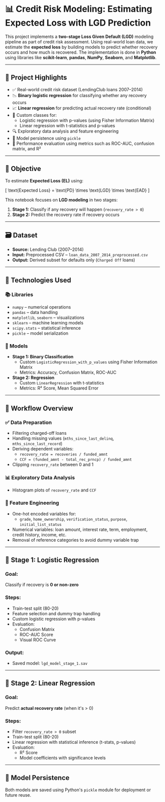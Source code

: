 # 📊 Credit Risk Modeling: Estimating Expected Loss with LGD Prediction

This project implements a **two-stage Loss Given Default (LGD)** modeling pipeline as part of credit risk assessment. Using real-world loan data, we estimate the **expected loss** by building models to predict whether recovery occurs and how much is recovered. The implementation is done in **Python** using libraries like **scikit-learn**, **pandas**, **NumPy**, **Seaborn**, and **Matplotlib**.

---

## 📌 Project Highlights

- ✅ Real-world credit risk dataset (LendingClub loans 2007–2014)
- 📉 **Binary logistic regression** for classifying whether any recovery occurs
- 📈 **Linear regression** for predicting actual recovery rate (conditional)
- 📐 Custom classes for:
  - Logistic regression with p-values (using Fisher Information Matrix)
  - Linear regression with t-statistics and p-values
- 🔍 Exploratory data analysis and feature engineering
- 📁 Model persistence using `pickle`
- 🧪 Performance evaluation using metrics such as ROC-AUC, confusion matrix, and R²

---

## 🧠 Objective

To estimate **Expected Loss (EL)** using:

\[
\text{Expected Loss} = \text{PD} \times \text{LGD} \times \text{EAD}
\]

This notebook focuses on **LGD modeling** in two stages:
1. **Stage 1:** Classify if any recovery will happen (`recovery_rate > 0`)
2. **Stage 2:** Predict the recovery rate if recovery occurs

---

## 🗃️ Dataset

- **Source:** Lending Club (2007–2014)
- **Input:** Preprocessed CSV – `loan_data_2007_2014_preprocessed.csv`
- **Output:** Derived subset for defaults only (`Charged Off` loans)

---

## 🔧 Technologies Used

### 📚 Libraries
- `numpy` – numerical operations
- `pandas` – data handling
- `matplotlib`, `seaborn` – visualizations
- `sklearn` – machine learning models
- `scipy.stats` – statistical inference
- `pickle` – model serialization

### 🧠 Models
- **Stage 1: Binary Classification**
  - Custom `LogisticRegression_with_p_values` using Fisher Information Matrix
  - Metrics: Accuracy, Confusion Matrix, ROC-AUC
- **Stage 2: Regression**
  - Custom `LinearRegression` with t-statistics
  - Metrics: R² Score, Mean Squared Error

---

## 🧪 Workflow Overview

### ✅ Data Preparation
- Filtering charged-off loans
- Handling missing values (`mths_since_last_delinq`, `mths_since_last_record`)
- Deriving dependent variables:
  - `recovery_rate = recoveries / funded_amnt`
  - `CCF = (funded_amnt - total_rec_prncp) / funded_amnt`
- Clipping `recovery_rate` between 0 and 1

### 📊 Exploratory Data Analysis
- Histogram plots of `recovery_rate` and `CCF`

### 🧱 Feature Engineering
- One-hot encoded variables for:
  - `grade`, `home_ownership`, `verification_status`, `purpose`, `initial_list_status`
- Numerical variables: loan amount, interest rate, term, employment, credit history, income, etc.
- Removal of reference categories to avoid dummy variable trap

---

## 🚀 Stage 1: Logistic Regression

### Goal:
Classify if recovery is **0 or non-zero**

### Steps:
- Train-test split (80-20)
- Feature selection and dummy trap handling
- Custom logistic regression with p-values
- Evaluation:
  - Confusion Matrix
  - ROC-AUC Score
  - Visual ROC Curve

### Output:
- Saved model: `lgd_model_stage_1.sav`

---

## 🧮 Stage 2: Linear Regression

### Goal:
Predict **actual recovery rate** (when it's > 0)

### Steps:
- Filter `recovery_rate > 0` subset
- Train-test split (80-20)
- Linear regression with statistical inference (t-stats, p-values)
- Evaluation:
  - R² Score
  - Model coefficients with significance levels

---

## 💾 Model Persistence

Both models are saved using Python's `pickle` module for deployment or future reuse.
